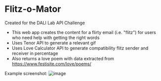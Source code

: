 # Flitz-o-Mator
Created for the DALI Lab API Challenge
- This web app creates the content for a flirty email (i.e. "flitz") for users who need help with getting the right words
- Uses Tenor API to generate a relevant gif
- Uses Love Calculator API to generate compatibility flitz sender and receiver in percentage
- Also returns a love poem with data extracted from https://www.festisite.com/love/poems/

Example screenshot:
![image](https://user-images.githubusercontent.com/65863659/138811390-18fd14fb-35a6-4f6a-abe9-ea48fccd7d3c.png)
